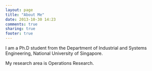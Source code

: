 ```yaml
---
layout: page
title: "About Me"
date: 2013-10-30 14:23
comments: true
sharing: true
footer: true
---
```


I am a Ph.D student from the Department of Industrial and Systems Engineering, National University of Singapore. 

My research area is Operations Research.

